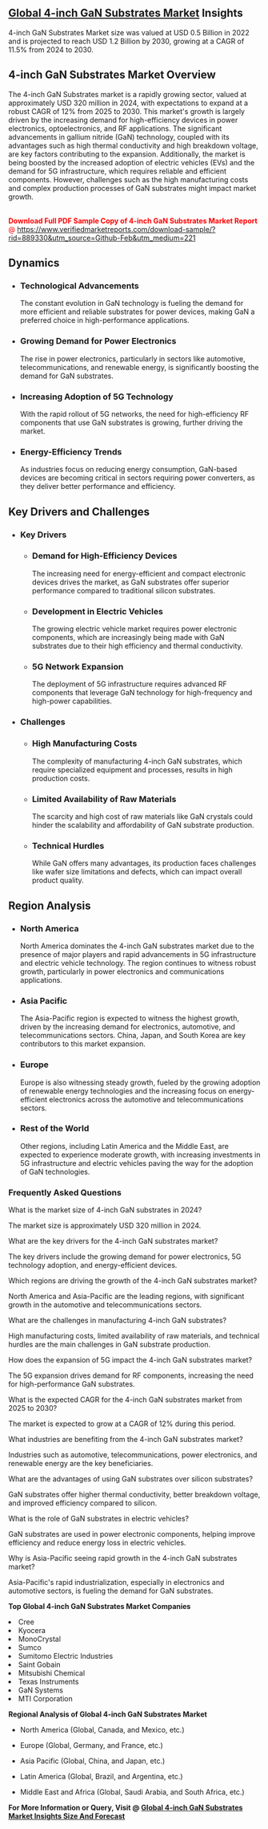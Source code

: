 <h2><a href="https://www.verifiedmarketreports.com/download-sample/?rid=889330&amp;utm_source=Github&amp;utm_medium=221" target="_blank">Global 4-inch GaN Substrates Market</a> Insights</h2><p>4-inch GaN Substrates Market size was valued at USD 0.5 Billion in 2022 and is projected to reach USD 1.2 Billion by 2030, growing at a CAGR of 11.5% from 2024 to 2030.</p><p> <h2>4-inch GaN Substrates Market Overview</h2> <p>The 4-inch GaN Substrates market is a rapidly growing sector, valued at approximately USD 320 million in 2024, with expectations to expand at a robust CAGR of 12% from 2025 to 2030. This market's growth is largely driven by the increasing demand for high-efficiency devices in power electronics, optoelectronics, and RF applications. The significant advancements in gallium nitride (GaN) technology, coupled with its advantages such as high thermal conductivity and high breakdown voltage, are key factors contributing to the expansion. Additionally, the market is being boosted by the increased adoption of electric vehicles (EVs) and the demand for 5G infrastructure, which requires reliable and efficient components. However, challenges such as the high manufacturing costs and complex production processes of GaN substrates might impact market growth. <br><br> <p><span class=""><span style="color: #ff0000;"><strong>Download Full PDF Sample Copy of 4-inch GaN Substrates Market Report</strong> @ </span><a href="https://www.verifiedmarketreports.com/download-sample/?rid=889330&amp;utm_source=Github-Feb&amp;utm_medium=221" target="_blank">https://www.verifiedmarketreports.com/download-sample/?rid=889330&amp;utm_source=Github-Feb&amp;utm_medium=221</a></span></p> <h2>Dynamics</h2> <ul> <li><h3>Technological Advancements</h3> The constant evolution in GaN technology is fueling the demand for more efficient and reliable substrates for power devices, making GaN a preferred choice in high-performance applications.</li> <li><h3>Growing Demand for Power Electronics</h3> The rise in power electronics, particularly in sectors like automotive, telecommunications, and renewable energy, is significantly boosting the demand for GaN substrates.</li> <li><h3>Increasing Adoption of 5G Technology</h3> With the rapid rollout of 5G networks, the need for high-efficiency RF components that use GaN substrates is growing, further driving the market.</li> <li><h3>Energy-Efficiency Trends</h3> As industries focus on reducing energy consumption, GaN-based devices are becoming critical in sectors requiring power converters, as they deliver better performance and efficiency.</li> </ul> <h2>Key Drivers and Challenges</h2> <ul> <li><h3>Key Drivers</h3> <ul> <li><h3>Demand for High-Efficiency Devices</h3> The increasing need for energy-efficient and compact electronic devices drives the market, as GaN substrates offer superior performance compared to traditional silicon substrates.</li> <li><h3>Development in Electric Vehicles</h3> The growing electric vehicle market requires power electronic components, which are increasingly being made with GaN substrates due to their high efficiency and thermal conductivity.</li> <li><h3>5G Network Expansion</h3> The deployment of 5G infrastructure requires advanced RF components that leverage GaN technology for high-frequency and high-power capabilities.</li> </ul> </li> <li><h3>Challenges</h3> <ul> <li><h3>High Manufacturing Costs</h3> The complexity of manufacturing 4-inch GaN substrates, which require specialized equipment and processes, results in high production costs.</li> <li><h3>Limited Availability of Raw Materials</h3> The scarcity and high cost of raw materials like GaN crystals could hinder the scalability and affordability of GaN substrate production.</li> <li><h3>Technical Hurdles</h3> While GaN offers many advantages, its production faces challenges like wafer size limitations and defects, which can impact overall product quality.</li> </ul> </li> </ul> <h2>Region Analysis</h2> <ul> <li><h3>North America</h3> North America dominates the 4-inch GaN substrates market due to the presence of major players and rapid advancements in 5G infrastructure and electric vehicle technology. The region continues to witness robust growth, particularly in power electronics and communications applications.</li> <li><h3>Asia Pacific</h3> The Asia-Pacific region is expected to witness the highest growth, driven by the increasing demand for electronics, automotive, and telecommunications sectors. China, Japan, and South Korea are key contributors to this market expansion.</li> <li><h3>Europe</h3> Europe is also witnessing steady growth, fueled by the growing adoption of renewable energy technologies and the increasing focus on energy-efficient electronics across the automotive and telecommunications sectors.</li> <li><h3>Rest of the World</h3> Other regions, including Latin America and the Middle East, are expected to experience moderate growth, with increasing investments in 5G infrastructure and electric vehicles paving the way for the adoption of GaN technologies.</li> </ul> <h3>Frequently Asked Questions</h3> <p>What is the market size of 4-inch GaN substrates in 2024?</p> <p>The market size is approximately USD 320 million in 2024.</p> <p>What are the key drivers for the 4-inch GaN substrates market?</p> <p>The key drivers include the growing demand for power electronics, 5G technology adoption, and energy-efficient devices.</p> <p>Which regions are driving the growth of the 4-inch GaN substrates market?</p> <p>North America and Asia-Pacific are the leading regions, with significant growth in the automotive and telecommunications sectors.</p> <p>What are the challenges in manufacturing 4-inch GaN substrates?</p> <p>High manufacturing costs, limited availability of raw materials, and technical hurdles are the main challenges in GaN substrate production.</p> <p>How does the expansion of 5G impact the 4-inch GaN substrates market?</p> <p>The 5G expansion drives demand for RF components, increasing the need for high-performance GaN substrates.</p> <p>What is the expected CAGR for the 4-inch GaN substrates market from 2025 to 2030?</p> <p>The market is expected to grow at a CAGR of 12% during this period.</p> <p>What industries are benefiting from the 4-inch GaN substrates market?</p> <p>Industries such as automotive, telecommunications, power electronics, and renewable energy are the key beneficiaries.</p> <p>What are the advantages of using GaN substrates over silicon substrates?</p> <p>GaN substrates offer higher thermal conductivity, better breakdown voltage, and improved efficiency compared to silicon.</p> <p>What is the role of GaN substrates in electric vehicles?</p> <p>GaN substrates are used in power electronic components, helping improve efficiency and reduce energy loss in electric vehicles.</p> <p>Why is Asia-Pacific seeing rapid growth in the 4-inch GaN substrates market?</p> <p>Asia-Pacific's rapid industrialization, especially in electronics and automotive sectors, is fueling the demand for GaN substrates.</p> </p><p><strong>Top Global 4-inch GaN Substrates Market Companies</strong></p><div data-test-id=""><p><li>Cree</li><li> Kyocera</li><li> MonoCrystal</li><li> Sumco</li><li> Sumitomo Electric Industries</li><li> Saint Gobain</li><li> Mitsubishi Chemical</li><li> Texas Instruments</li><li> GaN Systems</li><li> MTI Corporation</li></p><div><strong>Regional Analysis of&nbsp;Global 4-inch GaN Substrates Market</strong></div><ul><li dir="ltr"><p dir="ltr">North America&nbsp;(Global, Canada, and Mexico, etc.)</p></li><li dir="ltr"><p dir="ltr">Europe (Global, Germany, and France, etc.)</p></li><li dir="ltr"><p dir="ltr">Asia Pacific&nbsp;(Global, China, and Japan, etc.)</p></li><li dir="ltr"><p dir="ltr">Latin America&nbsp;(Global, Brazil, and Argentina, etc.)</p></li><li dir="ltr">Middle East and Africa&nbsp;(Global, Saudi Arabia, and South Africa, etc.)</li></ul><p><strong>For More Information or Query, Visit @&nbsp;</strong><strong><a href="https://www.verifiedmarketreports.com/product/4-inch-gan-substrates-market/?utm_source=Github&amp;utm_medium=221" target="_blank">Global 4-inch GaN Substrates Market Insights Size And Forecast</a></strong></p></div>
